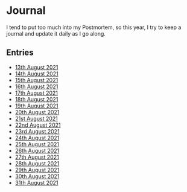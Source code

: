 # Journal

I tend to put too much into my Postmortem, so this year, I try to keep a
journal and update it daily as I go along.

## Entries

- [13th August 2021](https://jaenis.ch/hobbies/coding/repos/ryuno-ki/js13kgames-2021/src/branch/combat-scorched-earth-from-outer-space/journal/2021-08-13.md)
- [14th August 2021](https://jaenis.ch/hobbies/coding/repos/ryuno-ki/js13kgames-2021/src/branch/combat-scorched-earth-from-outer-space/journal/2021-08-14.md)
- [15th August 2021](https://jaenis.ch/hobbies/coding/repos/ryuno-ki/js13kgames-2021/src/branch/combat-scorched-earth-from-outer-space/journal/2021-08-15.md)
- [16th August 2021](https://jaenis.ch/hobbies/coding/repos/ryuno-ki/js13kgames-2021/src/branch/combat-scorched-earth-from-outer-space/journal/2021-08-16.md)
- [17th August 2021](https://jaenis.ch/hobbies/coding/repos/ryuno-ki/js13kgames-2021/src/branch/combat-scorched-earth-from-outer-space/journal/2021-08-17.md)
- [18th August 2021](https://jaenis.ch/hobbies/coding/repos/ryuno-ki/js13kgames-2021/src/branch/combat-scorched-earth-from-outer-space/journal/2021-08-18.md)
- [19th August 2021](https://jaenis.ch/hobbies/coding/repos/ryuno-ki/js13kgames-2021/src/branch/combat-scorched-earth-from-outer-space/journal/2021-08-19.md)
- [20th August 2021](https://jaenis.ch/hobbies/coding/repos/ryuno-ki/js13kgames-2021/src/branch/combat-scorched-earth-from-outer-space/journal/2021-08-20.md)
- [21st August 2021](./2021-08-21.md)
- [22nd August 2021](./2021-08-22.md)
- [23rd August 2021](./2021-08-23.md)
- [24th August 2021](./2021-08-24.md)
- [25th August 2021](./2021-08-25.md)
- [26th August 2021](./2021-08-26.md)
- [27th August 2021](./2021-08-27.md)
- [28th August 2021](./2021-08-28.md)
- [29th August 2021](./2021-08-29.md)
- [30th August 2021](./2021-08-30.md)
- [31th August 2021](./2021-08-31.md)
